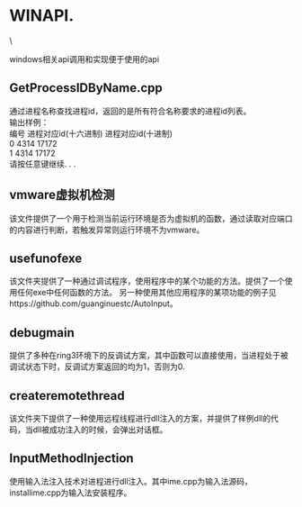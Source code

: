 # WINAPI.
\


windows相关api调用和实现便于使用的api
## GetProcessIDByName.cpp
通过进程名称查找进程id，返回的是所有符合名称要求的进程id列表。\
输出样例：\
编号    进程对应id(十六进制)    进程对应id(十进制)\
0       4314                    17172\
1       4314                    17172\
请按任意键继续. . .

## vmware虚拟机检测
该文件提供了一个用于检测当前运行环境是否为虚拟机的函数，通过读取对应端口的内容进行判断，若触发异常则运行环境不为vmware。


## usefunofexe
该文件夹提供了一种通过调试程序，使用程序中的某个功能的方法。提供了一个使用任何exe中任何函数的方法。
另一种使用其他应用程序的某项功能的例子见https://github.com/guanginuestc/AutoInput。

## debugmain
提供了多种在ring3环境下的反调试方案，其中函数可以直接使用，当进程处于被调试状态下时，反调试方案返回的均为1，否则为0.
## createremotethread
该文件夹下提供了一种使用远程线程进行dll注入的方案，并提供了样例dll的代码，当dll被成功注入的时候，会弹出对话框。

## InputMethodInjection
使用输入法注入技术对进程进行dll注入。其中ime.cpp为输入法源码，installime.cpp为输入法安装程序。
